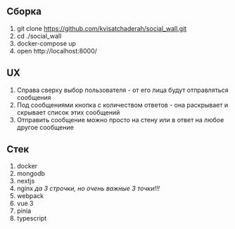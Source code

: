 ## Сборка

1. git clone https://github.com/kvisatchaderah/social_wall.git
2. cd ./social_wall
3. docker-compose up
4. open http://localhost:8000/

## UX

1. Справа сверху выбор пользователя - от его лица будут отправляться сообщения
2. Под сообщениями кнопка с количеством ответов - она раскрывает и скрывает список этих сообщений
3. Отправить сообщение можно просто на стену или в ответ на любое другое сообщение

## Стек

1. docker
2. mongodb
3. nextjs
4. nginx _да 3 строчки, но очень важные 3 точки!!!_
5. webpack
6. vue 3
7. pinia
8. typescript
